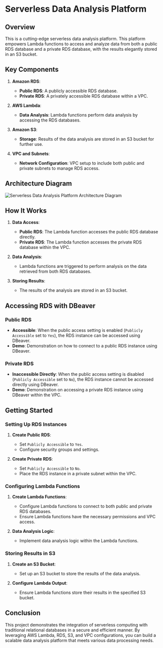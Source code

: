 # Serverless Data Analysis Platform

## Overview

This is a cutting-edge serverless data analysis platform. This platform empowers Lambda functions to access and analyze data from both a public RDS database and a private RDS database, with the results elegantly stored in an S3 bucket.

## Key Components

1. **Amazon RDS**:
   - **Public RDS**: A publicly accessible RDS database.
   - **Private RDS**: A privately accessible RDS database within a VPC.

2. **AWS Lambda**:
   - **Data Analysis**: Lambda functions perform data analysis by accessing the RDS databases.

3. **Amazon S3**:
   - **Storage**: Results of the data analysis are stored in an S3 bucket for further use.

4. **VPC and Subnets**:
   - **Network Configuration**: VPC setup to include both public and private subnets to manage RDS access.

## Architecture Diagram

![Serverless Data Analysis Platform Architecture Diagram](images/architecture-diagram.png)

## How It Works

1. **Data Access**:
   - **Public RDS**: The Lambda function accesses the public RDS database directly.
   - **Private RDS**: The Lambda function accesses the private RDS database within the VPC.

2. **Data Analysis**:
   - Lambda functions are triggered to perform analysis on the data retrieved from both RDS databases.

3. **Storing Results**:
   - The results of the analysis are stored in an S3 bucket.

## Accessing RDS with DBeaver

### Public RDS
- **Accessible**: When the public access setting is enabled (`Publicly Accessible` set to `Yes`), the RDS instance can be accessed using DBeaver.
- **Demo**: Demonstration on how to connect to a public RDS instance using DBeaver.

### Private RDS
- **Inaccessible Directly**: When the public access setting is disabled (`Publicly Accessible` set to `No`), the RDS instance cannot be accessed directly using DBeaver.
- **Demo**: Demonstration on accessing a private RDS instance using DBeaver within the VPC.

## Getting Started

### Setting Up RDS Instances

1. **Create Public RDS**:
   - Set `Publicly Accessible` to `Yes`.
   - Configure security groups and settings.

2. **Create Private RDS**:
   - Set `Publicly Accessible` to `No`.
   - Place the RDS instance in a private subnet within the VPC.

### Configuring Lambda Functions

1. **Create Lambda Functions**:
   - Configure Lambda functions to connect to both public and private RDS databases.
   - Ensure Lambda functions have the necessary permissions and VPC access.

2. **Data Analysis Logic**:
   - Implement data analysis logic within the Lambda functions.

### Storing Results in S3

1. **Create an S3 Bucket**:
   - Set up an S3 bucket to store the results of the data analysis.

2. **Configure Lambda Output**:
   - Ensure Lambda functions store their results in the specified S3 bucket.

## Conclusion

This project demonstrates the integration of serverless computing with traditional relational databases in a secure and efficient manner. By leveraging AWS Lambda, RDS, S3, and VPC configurations, you can build a scalable data analysis platform that meets various data processing needs.
